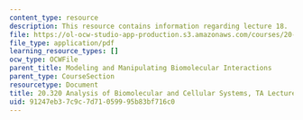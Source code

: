 ```yaml
---
content_type: resource
description: This resource contains information regarding lecture 18.
file: https://ol-ocw-studio-app-production.s3.amazonaws.com/courses/20-320-analysis-of-biomolecular-and-cellular-systems-fall-2012/91247eb37c9c7d71059995b83bf716c0_MIT20_320F12_Lecture18.pdf
file_type: application/pdf
learning_resource_types: []
ocw_type: OCWFile
parent_title: Modeling and Manipulating Biomolecular Interactions
parent_type: CourseSection
resourcetype: Document
title: 20.320 Analysis of Biomolecular and Cellular Systems, TA Lecture Note 18
uid: 91247eb3-7c9c-7d71-0599-95b83bf716c0
---
```

